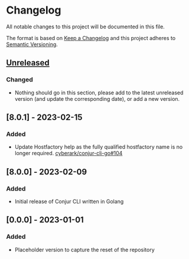 # Changelog
All notable changes to this project will be documented in this file.

The format is based on [Keep a Changelog](http://keepachangelog.com/en/1.0.0/)
and this project adheres to [Semantic Versioning](http://semver.org/spec/v2.0.0.html).

## [Unreleased]

### Changed
- Nothing should go in this section, please add to the latest unreleased version
  (and update the corresponding date), or add a new version.

## [8.0.1] - 2023-02-15

### Added
- Update Hostfactory help as the fully qualified hostfactory name is no longer required.
  [cyberark/conjur-cli-go#104](https://github.com/cyberark/conjur-cli-go/pull/104)

## [8.0.0] - 2023-02-09

### Added
- Initial release of Conjur CLI written in Golang

## [0.0.0] - 2023-01-01

### Added
- Placeholder version to capture the reset of the repository

[Unreleased]: https://github.com/cyberark/conjur-cli-go/compare/v8.0.0...HEAD
